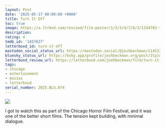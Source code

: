 ```yaml
---
layout: Post
date: '2025-05-17 00:00:00 +0000'
title: Turn It Off
toc: true
image: https://a.ltrbxd.com/resized/film-poster/1/3/3/4/7/8/3/1334783-turn-it-off-0-600-0-900-crop.jpg?v=76bff988f1
description:
rating: 4
tmdb_id: '1457627'
letterboxd_id: turn-it-off
mastodon_social_status_url: https://mastodon.social/@joshbeckman/114532885541595693
bluesky_status_url: https://bsky.app/profile/joshbeckman.org/post/3lpiuamh3o62t
letterboxd_review_url: https://letterboxd.com/joshbeckman/film/turn-it-off/
tags:
- chicago
- entertainment
- movies
- letterboxd
serial_number: 2025.BLG.074
---
```

 <p><img src="https://a.ltrbxd.com/resized/film-poster/1/3/3/4/7/8/3/1334783-turn-it-off-0-600-0-900-crop.jpg?v=76bff988f1"/></p> <p>I got to watch this as part of the Chicago Horror Film Festival, and it was one of the better short films. The tension kept building, with minimal dialogue.</p> 

